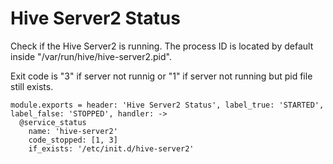 
# Hive Server2 Status

Check if the Hive Server2 is running. The process ID is located by default
inside "/var/run/hive/hive-server2.pid".

Exit code is "3" if server not runnig or "1" if server not running but pid file
still exists.

    module.exports = header: 'Hive Server2 Status', label_true: 'STARTED', label_false: 'STOPPED', handler: ->
      @service_status
        name: 'hive-server2'
        code_stopped: [1, 3]
        if_exists: '/etc/init.d/hive-server2'
